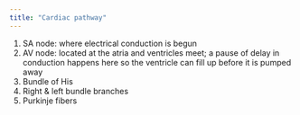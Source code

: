 ```yaml
---
title: "Cardiac pathway"
---
```

1. SA node: where electrical conduction is begun 
2. AV node: located at the atria and ventricles meet; a pause of delay in conduction happens here so the ventricle can fill up before it is pumped away
3. Bundle of His
4. Right &amp; left bundle branches
5. Purkinje fibers

